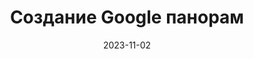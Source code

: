 ---
title: Создание Google панорам
btnText: Стоимость
navText: ""
date: 2023-11-02

price:
    -   title: "Google панорамы"
        cost: "2000 рублей за одну панораму"
        duration: "5-7 дней"
        text: "В туре должно быть не менее 5 сферических панорам. В общую стоимость входит создание виртуального тура в аккаунте бизнеса. Если в туре более 10 панорам, срок исполнения обсуждается дополнительно."

---